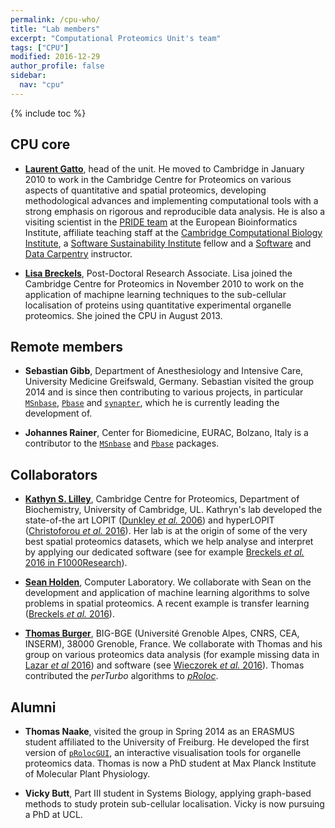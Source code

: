 ```yaml
---
permalink: /cpu-who/
title: "Lab members"
excerpt: "Computational Proteomics Unit's team"
tags: ["CPU"]
modified: 2016-12-29
author_profile: false
sidebar:
  nav: "cpu"
---
```


{% include toc %}

## CPU core

- [**Laurent Gatto**](http://lgatto.github.io/about/), head of the
  unit. He moved to Cambridge in January 2010 to work in the Cambridge
  Centre for Proteomics on various aspects of quantitative and spatial
  proteomics, developing methodological advances and implementing
  computational tools with a strong emphasis on rigorous and
  reproducible data analysis. He is also a visiting scientist in the
  [PRIDE team](http://www.ebi.ac.uk/pride/archive/) at the European
  Bioinformatics Institute, affiliate teaching staff at the
  [Cambridge Computational Biology Institute](http://www.ccbi.cam.ac.uk/),
  a [Software Sustainability Institute](https://www.software.ac.uk/)
  fellow and a [Software](http://software-carpentry.org/) and
  [Data Carpentry](http://www.datacarpentry.org/) instructor.

- [**Lisa Breckels**](https://lmsimp.github.io/), Post-Doctoral
  Research Associate. Lisa joined the Cambridge Centre for Proteomics
  in November 2010 to work on the application of machipne learning
  techniques to the sub-cellular localisation of proteins using
  quantitative experimental organelle proteomics. She joined the CPU
  in August 2013.

## Remote members 

- **Sebastian Gibb**, Department of Anesthesiology and Intensive Care,
  University Medicine Greifswald, Germany. Sebastian visited the group
  2014 and is since then contributing to various projects, in
  particular [`MSnbase`](http://lgatto.github.io/MSnbase),
  [`Pbase`](http://bioconductor.org/packages/Pbase) and
  [`synapter`](http://bioconductor.org/packages/synapter), which he is
  currently leading the development of.

- **Johannes Rainer**, Center for Biomedicine, EURAC, Bolzano, Italy
  is a contributor to the [`MSnbase`](http://lgatto.github.io/MSnbase)
  and [`Pbase`](http://bioconductor.org/packages/Pbase) packages.

## Collaborators 

- [**Kathyn S. Lilley**](http://www.bioc.cam.ac.uk/people/uto/lilley),
  Cambridge Centre for Proteomics, Department of Biochemistry,
  University of Cambridge, UL. Kathryn's lab developed the
  state-of-the art LOPIT
  ([Dunkley *et al.* 2006](https://www.ncbi.nlm.nih.gov/pubmed/16618929))
  and hyperLOPIT
  ([Christoforou *et al.* 2016](https://www.ncbi.nlm.nih.gov/pubmed/26754106)). Her
  lab is at the origin of some of the very best spatial proteomics
  datasets, which we help analyse and interpret by applying our
  dedicated software (see for example
  [Breckels *et al.* 2016 in F1000Research](https://f1000research.com/articles/5-2926/)).

- [**Sean Holden**](http://www.cl.cam.ac.uk/~sbh11/), Computer
  Laboratory. We collaborate with Sean on the development and
  application of machine learning algorithms to solve problems in
  spatial proteomics. A recent example is transfer learning
  ([Breckels *et al.* 2016](http://journals.plos.org/ploscompbiol/article?id=10.1371/journal.pcbi.1004920)).

- [**Thomas Burger**](https://sites.google.com/site/thomasburgerswebpage/),
  BIG-BGE (Université Grenoble Alpes, CNRS, CEA, INSERM), 38000
  Grenoble, France. We collaborate with Thomas and his group on
  various proteomics data analysis (for example missing data in
  [Lazar *et al* 2016](https://www.ncbi.nlm.nih.gov/pubmed/26906401))
  and software (see
  [Wieczorek *et al.* 2016](https://www.ncbi.nlm.nih.gov/pubmed/27605098)). Thomas
  contributed the *perTurbo* algorithms to
  [*pRoloc*](https://bioconductor.org/packages/pRoloc).

## Alumni 

- **Thomas Naake**, visited the group in Spring 2014 as an ERASMUS
  student affiliated to the University of Freiburg. He developed the
  first version of
  [`pRolocGUI`](https://bioconductor.org/packages/release/bioc/html/pRolocGUI.html),
  an interactive visualisation tools for organelle proteomics
  data. Thomas is now a PhD student at Max Planck Institute of
  Molecular Plant Physiology.

- **Vicky Butt**, Part III student in Systems Biology, applying
  graph-based methods to study protein sub-cellular
  localisation. Vicky is now pursuing a PhD at UCL.
